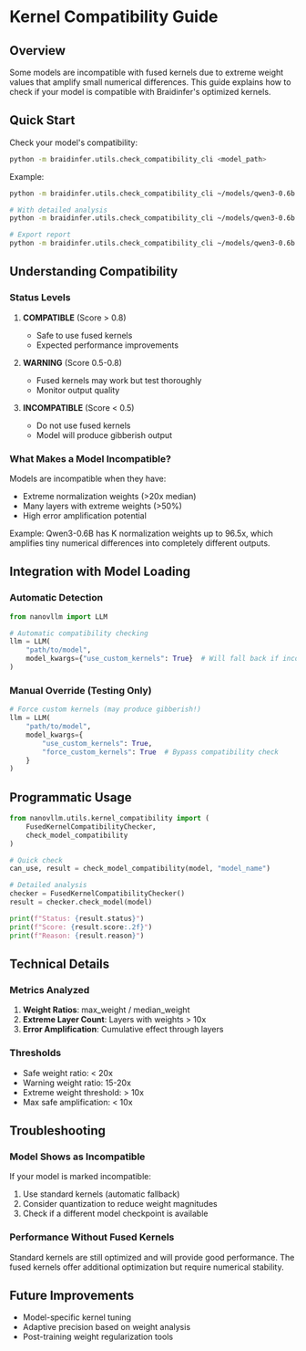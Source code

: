 # Kernel Compatibility Guide

## Overview

Some models are incompatible with fused kernels due to extreme weight values that amplify small numerical differences. This guide explains how to check if your model is compatible with Braidinfer's optimized kernels.

## Quick Start

Check your model's compatibility:

```bash
python -m braidinfer.utils.check_compatibility_cli <model_path>
```

Example:
```bash
python -m braidinfer.utils.check_compatibility_cli ~/models/qwen3-0.6b

# With detailed analysis
python -m braidinfer.utils.check_compatibility_cli ~/models/qwen3-0.6b --verbose

# Export report
python -m braidinfer.utils.check_compatibility_cli ~/models/qwen3-0.6b --export report.txt
```

## Understanding Compatibility

### Status Levels

1. **COMPATIBLE** (Score > 0.8)
   - Safe to use fused kernels
   - Expected performance improvements

2. **WARNING** (Score 0.5-0.8)
   - Fused kernels may work but test thoroughly
   - Monitor output quality

3. **INCOMPATIBLE** (Score < 0.5)
   - Do not use fused kernels
   - Model will produce gibberish output

### What Makes a Model Incompatible?

Models are incompatible when they have:
- Extreme normalization weights (>20x median)
- Many layers with extreme weights (>50%)
- High error amplification potential

Example: Qwen3-0.6B has K normalization weights up to 96.5x, which amplifies tiny numerical differences into completely different outputs.

## Integration with Model Loading

### Automatic Detection

```python
from nanovllm import LLM

# Automatic compatibility checking
llm = LLM(
    "path/to/model",
    model_kwargs={"use_custom_kernels": True}  # Will fall back if incompatible
)
```

### Manual Override (Testing Only)

```python
# Force custom kernels (may produce gibberish!)
llm = LLM(
    "path/to/model",
    model_kwargs={
        "use_custom_kernels": True,
        "force_custom_kernels": True  # Bypass compatibility check
    }
)
```

## Programmatic Usage

```python
from nanovllm.utils.kernel_compatibility import (
    FusedKernelCompatibilityChecker,
    check_model_compatibility
)

# Quick check
can_use, result = check_model_compatibility(model, "model_name")

# Detailed analysis
checker = FusedKernelCompatibilityChecker()
result = checker.check_model(model)

print(f"Status: {result.status}")
print(f"Score: {result.score:.2f}")
print(f"Reason: {result.reason}")
```

## Technical Details

### Metrics Analyzed

1. **Weight Ratios**: max_weight / median_weight
2. **Extreme Layer Count**: Layers with weights > 10x
3. **Error Amplification**: Cumulative effect through layers

### Thresholds

- Safe weight ratio: < 20x
- Warning weight ratio: 15-20x
- Extreme weight threshold: > 10x
- Max safe amplification: < 10x

## Troubleshooting

### Model Shows as Incompatible

If your model is marked incompatible:
1. Use standard kernels (automatic fallback)
2. Consider quantization to reduce weight magnitudes
3. Check if a different model checkpoint is available

### Performance Without Fused Kernels

Standard kernels are still optimized and will provide good performance. The fused kernels offer additional optimization but require numerical stability.

## Future Improvements

- Model-specific kernel tuning
- Adaptive precision based on weight analysis
- Post-training weight regularization tools